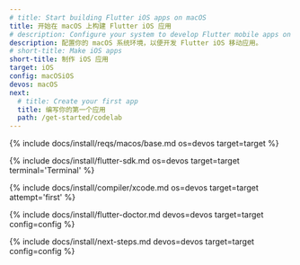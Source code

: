 ```yaml
---
# title: Start building Flutter iOS apps on macOS
title: 开始在 macOS 上构建 Flutter iOS 应用
# description: Configure your system to develop Flutter mobile apps on macOS and iOS.
description: 配置你的 macOS 系统环境，以便开发 Flutter iOS 移动应用。
# short-title: Make iOS apps
short-title: 制作 iOS 应用
target: iOS
config: macOSiOS
devos: macOS
next:
  # title: Create your first app
  title: 编写你的第一个应用
  path: /get-started/codelab
---
```


{% include docs/install/reqs/macos/base.md os=devos target=target %}

{% include docs/install/flutter-sdk.md os=devos target=target terminal='Terminal' %}

{% include docs/install/compiler/xcode.md os=devos target=target attempt='first' %}

{% include docs/install/flutter-doctor.md devos=devos target=target config=config %}

{% include docs/install/next-steps.md devos=devos target=target config=config %}
